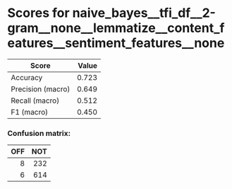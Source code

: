 # Scores for naive_bayes__tfi_df__2-gram__none__lemmatize__content_features__sentiment_features__none
|      Score      |Value|
|-----------------|----:|
|Accuracy         |0.723|
|Precision (macro)|0.649|
|Recall (macro)   |0.512|
|F1 (macro)       |0.450|

### Confusion matrix:
|OFF|NOT|
|--:|--:|
|  8|232|
|  6|614|

